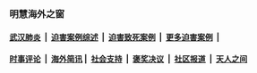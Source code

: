
### 明慧海外之窗

####  [武汉肺炎](indexes/365.md?t=03140000) &nbsp;|&nbsp;  [迫害案例综述](indexes/328.md?t=03140000) &nbsp;|&nbsp; [迫害致死案例](indexes/277.md?t=03140000)  &nbsp;|&nbsp; [更多迫害案例](indexes/81.md?t=03140000)  &nbsp;|&nbsp; 
####  [时事评论](indexes/19.md?t=03140000) &nbsp;|&nbsp; [海外简讯](indexes/245.md?t=03140000)&nbsp;|&nbsp;  [社会支持](indexes/140.md?t=03140000) &nbsp;|&nbsp; [褒奖决议](indexes/282.md?t=03140000) &nbsp;|&nbsp; [社区报道](indexes/91.md?t=03140000)  &nbsp;|&nbsp; [天人之间](indexes/78.md?t=03140000) 

